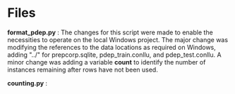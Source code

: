 # Files
**format_pdep.py** : The changes for this script were made to enable the necessities to operate on the local Windows project. The major change was modifying the references to the data locations as required on Windows, adding "../" for prepcorp.sqlite, pdep_train.conllu, and pdep_test.conllu. A minor change was adding a variable __count__ to identify the number of instances remaining after rows have not been used.

**counting.py** : 
